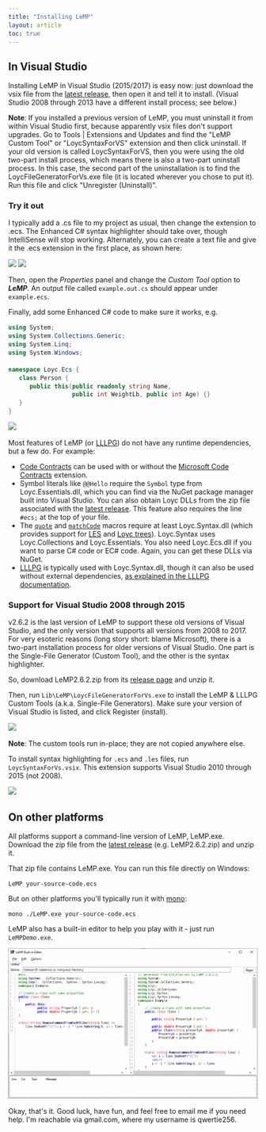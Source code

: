 ```yaml
---
title: "Installing LeMP"
layout: article
toc: true
---
```


In Visual Studio
----------------

Installing LeMP in Visual Studio (2015/2017) is easy now: just download the vsix file from the [latest release](https://github.com/qwertie/ecsharp/releases), then open it and tell it to install. (Visual Studio 2008 through 2013 have a different install process; see below.)

**Note**: If you installed a previous version of LeMP, you must uninstall it from within Visual Studio first, because apparently vsix files don't support upgrades. Go to Tools \| Extensions and Updates and find the "LeMP Custom Tool" or "LoycSyntaxForVS" extension and then click uninstall. If your old version is called LoycSyntaxForVS, then you were using the old two-part install process, which means there is also a two-part uninstall process. In this case, the second part of the uninstallation is to find the LoycFileGeneratorForVs.exe file (it is located wherever you chose to put it). Run this file and click "Unregister (Uninstall)".

### Try it out

I typically add a .cs file to my project as usual, then change the extension to .ecs. The Enhanced C# syntax highlighter should take over, though IntelliSense will stop working. Alternately, you can create a text file and give it the .ecs extension in the first place, as shown here:

![](lemp-add-file-1.png)
![](lemp-add-file-2.png)

Then, open the *Properties* panel and change the *Custom Tool* option to **_LeMP_**. An output file called `example.out.cs` should appear under `example.ecs`.

Finally, add some Enhanced C# code to make sure it works, e.g.

~~~csharp
using System;
using System.Collections.Generic;
using System.Linq;
using System.Windows;

namespace Loyc.Ecs {
   class Person {
      public this(public readonly string Name, 
                  public int WeightLb, public int Age) {}
   }
}
~~~

![](lemp-add-file-3.png)

Most features of LeMP (or [LLLPG](/lllpg)) do not have any runtime dependencies, but a few do. For example:

- [Code Contracts](http://ecsharp.net/lemp/ref-code-contracts.html) can be used with or without the [Microsoft Code Contracts](https://github.com/Microsoft/CodeContracts) extension.
- Symbol literals like `@@Hello` require the `Symbol` type from Loyc.Essentials.dll, which you can find via the NuGet package manager built into Visual Studio. You can also obtain Loyc DLLs from the zip file associated with the [latest release](https://github.com/qwertie/ecsharp/releases). This feature also requires the line `#ecs;` at the top of your file.
- The [`quote`](http://ecsharp.net/lemp/ref-other.html#quote) and [`matchCode`](http://ecsharp.net/lemp/ref-other.html#matchcode) macros require at least Loyc.Syntax.dll (which provides support for [LES](http://loyc.net/les) and [Loyc trees](http://loyc.net/loyc-trees)). Loyc.Syntax uses Loyc.Collections and Loyc.Essentials. You also need Loyc.Ecs.dll if you want to parse C# code or EC# code. Again, you can get these DLLs via NuGet.
- [LLLPG](http://ecsharp.net/lllpg) is typically used with Loyc.Syntax.dll, though it can also be used without external dependencies, [as explained in the LLLPG documentation](http://ecsharp.net/lllpg/5-loyc-libraries.html).

### Support for Visual Studio 2008 through 2015

v2.6.2 is the last version of LeMP to support these old versions of Visual Studio, and the only version that supports all versions from 2008 to 2017. For very esoteric reasons (long story short: blame Microsoft), there is a two-part installation process for older versions of Visual Studio. One part is the Single-File Generator (Custom Tool), and the other is the syntax highlighter.

So, download LeMP2.6.2.zip from its [release page](https://github.com/qwertie/ecsharp/releases/tag/v2.6.2) and unzip it.

Then, run `Lib\LeMP\LoycFileGeneratorForVs.exe` to install the LeMP & LLLPG Custom Tools (a.k.a. Single-File Generators). Make sure your version of Visual Studio is listed, and click Register (install).

![](lemp-install-2.png)

**Note**: The custom tools run in-place; they are not copied anywhere else.

To install syntax highlighting for `.ecs` and `.les` files, run `LoycSyntaxForVs.vsix`. This extension supports Visual Studio 2010 through 2015 (not 2008).

![](lemp-install-3.png)

On other platforms
------------------

All platforms support a command-line version of LeMP, LeMP.exe. Download the zip file from the [latest release](https://github.com/qwertie/ecsharp/releases) (e.g. LeMP2.6.2.zip) and unzip it.

That zip file contains LeMP.exe. You can run this file directly on Windows:

    LeMP your-source-code.ecs

But on other platforms you'll typically run it with [mono](http://www.mono-project.com):

    mono ./LeMP.exe your-source-code.ecs

LeMP also has a built-in editor to help you play with it - just run `LeMPDemo.exe`.

![](lemp-editor.png)

Okay, that's it. Good luck, have fun, and feel free to email me if you need help. I'm reachable via gmail.com, where my username is qwertie256.